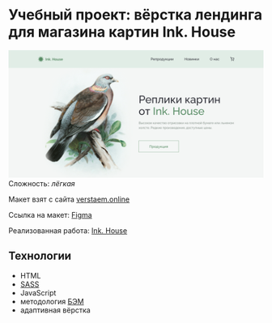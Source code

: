 # Учебный проект: вёрстка лендинга для магазина картин Ink. House
![page_example](./docs/images/page_example.png)
Сложность: *лёгкая*

Макет взят с сайта [verstaem.online](https://verstaem.online/projects/house/)

Ссылка на макет: [Figma](https://www.figma.com/file/SjHvI8W1yzwJjzyUrCPpsI/House?type=design&node-id=3%3A838&t=VZiVKXvlLixjtJN8-1)

Реализованная работа: [Ink. House](https://aleksandrvishniakov.github.io/LearningWebProjects/InkHouse/index.html)

## Технологии
- HTML
- [SASS](https://sass-lang.com/)
- JavaScript
- методология [БЭМ](https://ru.bem.info/methodology/html/)
- адаптивная вёрстка